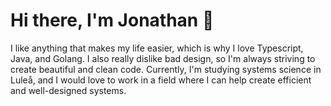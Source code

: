 # Hi there, I'm Jonathan 👋

I like anything that makes my life easier, which is why I love Typescript, Java, and Golang. I also really dislike bad design, so I'm always striving to create beautiful and clean code. Currently, I'm studying systems science in Luleå, and I would love to work in a field where I can help create efficient and well-designed systems.
